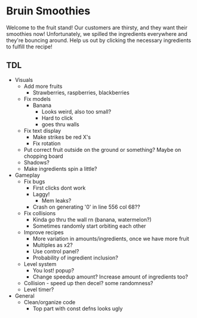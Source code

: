 # Bruin Smoothies

Welcome to the fruit stand! Our customers are thirsty, and they want their smoothies now! Unfortunately, we spilled the ingredients everywhere and they're bouncing around. Help us out by clicking the necessary ingredients to fulfill the recipe!

## TDL
- Visuals
  - Add more fruits
    - Strawberries, raspberries, blackberries
  - Fix models
    - Banana
      - Looks weird, also too small?
      - Hard to click
      - goes thru walls
  - Fix text display
    - Make strikes be red X's
    - Fix rotation
  - Put correct fruit outside on the ground or something? Maybe on chopping board
  - Shadows?
  - Make ingredients spin a little?
- Gameplay
  - Fix bugs
    - First clicks dont work
    - Laggy!
      - Mem leaks?
    - Crash on generating '0' in line 556 col 68??
  - Fix collisions
    - Kinda go thru the wall rn (banana, watermelon?)
    - Sometimes randomly start orbiting each other
  - Improve recipes
    - More variation in amounts/ingredients, once we have more fruit
    - Multiples as x2?
    - Use control panel?
    - Probability of ingredient inclusion?
  - Level system
    - You lost! popup?
    - Change speedup amount? Increase amount of ingredients too?
  - Collision - speed up then decel? some randomness?
  - Level timer?
- General
  - Clean/organize code
    - Top part with const defns looks ugly